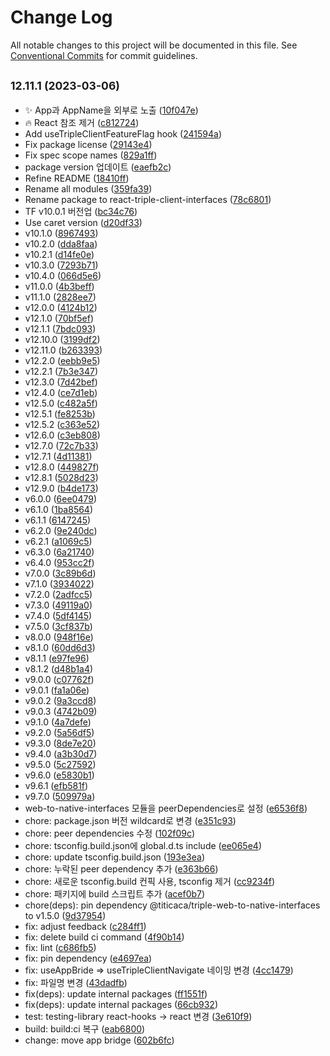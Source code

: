 # Change Log

All notable changes to this project will be documented in this file.
See [Conventional Commits](https://conventionalcommits.org) for commit guidelines.

## <small>12.11.1 (2023-03-06)</small>

- ✨ App과 AppName을 외부로 노출 ([10f047e](https://github.com/YWTechIT/triple-frontend-test/commit/10f047e))
- 🔥 React 참조 제거 ([c812724](https://github.com/YWTechIT/triple-frontend-test/commit/c812724))
- Add useTripleClientFeatureFlag hook ([241594a](https://github.com/YWTechIT/triple-frontend-test/commit/241594a))
- Fix package license ([29143e4](https://github.com/YWTechIT/triple-frontend-test/commit/29143e4))
- Fix spec scope names ([829a1ff](https://github.com/YWTechIT/triple-frontend-test/commit/829a1ff))
- package version 업데이트 ([eaefb2c](https://github.com/YWTechIT/triple-frontend-test/commit/eaefb2c))
- Refine README ([18410ff](https://github.com/YWTechIT/triple-frontend-test/commit/18410ff))
- Rename all modules ([359fa39](https://github.com/YWTechIT/triple-frontend-test/commit/359fa39))
- Rename package to react-triple-client-interfaces ([78c6801](https://github.com/YWTechIT/triple-frontend-test/commit/78c6801))
- TF v10.0.1 버전업 ([bc34c76](https://github.com/YWTechIT/triple-frontend-test/commit/bc34c76))
- Use caret version ([d20df33](https://github.com/YWTechIT/triple-frontend-test/commit/d20df33))
- v10.1.0 ([8967493](https://github.com/YWTechIT/triple-frontend-test/commit/8967493))
- v10.2.0 ([dda8faa](https://github.com/YWTechIT/triple-frontend-test/commit/dda8faa))
- v10.2.1 ([d14fe0e](https://github.com/YWTechIT/triple-frontend-test/commit/d14fe0e))
- v10.3.0 ([7293b71](https://github.com/YWTechIT/triple-frontend-test/commit/7293b71))
- v10.4.0 ([066d5e6](https://github.com/YWTechIT/triple-frontend-test/commit/066d5e6))
- v11.0.0 ([4b3beff](https://github.com/YWTechIT/triple-frontend-test/commit/4b3beff))
- v11.1.0 ([2828ee7](https://github.com/YWTechIT/triple-frontend-test/commit/2828ee7))
- v12.0.0 ([4124b12](https://github.com/YWTechIT/triple-frontend-test/commit/4124b12))
- v12.1.0 ([70bf5ef](https://github.com/YWTechIT/triple-frontend-test/commit/70bf5ef))
- v12.1.1 ([7bdc093](https://github.com/YWTechIT/triple-frontend-test/commit/7bdc093))
- v12.10.0 ([3199df2](https://github.com/YWTechIT/triple-frontend-test/commit/3199df2))
- v12.11.0 ([b263393](https://github.com/YWTechIT/triple-frontend-test/commit/b263393))
- v12.2.0 ([eebb9e5](https://github.com/YWTechIT/triple-frontend-test/commit/eebb9e5))
- v12.2.1 ([7b3e347](https://github.com/YWTechIT/triple-frontend-test/commit/7b3e347))
- v12.3.0 ([7d42bef](https://github.com/YWTechIT/triple-frontend-test/commit/7d42bef))
- v12.4.0 ([ce7d1eb](https://github.com/YWTechIT/triple-frontend-test/commit/ce7d1eb))
- v12.5.0 ([c482a5f](https://github.com/YWTechIT/triple-frontend-test/commit/c482a5f))
- v12.5.1 ([fe8253b](https://github.com/YWTechIT/triple-frontend-test/commit/fe8253b))
- v12.5.2 ([c363e52](https://github.com/YWTechIT/triple-frontend-test/commit/c363e52))
- v12.6.0 ([c3eb808](https://github.com/YWTechIT/triple-frontend-test/commit/c3eb808))
- v12.7.0 ([72c7b33](https://github.com/YWTechIT/triple-frontend-test/commit/72c7b33))
- v12.7.1 ([4d11381](https://github.com/YWTechIT/triple-frontend-test/commit/4d11381))
- v12.8.0 ([449827f](https://github.com/YWTechIT/triple-frontend-test/commit/449827f))
- v12.8.1 ([5028d23](https://github.com/YWTechIT/triple-frontend-test/commit/5028d23))
- v12.9.0 ([b4de173](https://github.com/YWTechIT/triple-frontend-test/commit/b4de173))
- v6.0.0 ([6ee0479](https://github.com/YWTechIT/triple-frontend-test/commit/6ee0479))
- v6.1.0 ([1ba8564](https://github.com/YWTechIT/triple-frontend-test/commit/1ba8564))
- v6.1.1 ([6147245](https://github.com/YWTechIT/triple-frontend-test/commit/6147245))
- v6.2.0 ([9e240dc](https://github.com/YWTechIT/triple-frontend-test/commit/9e240dc))
- v6.2.1 ([a1069c5](https://github.com/YWTechIT/triple-frontend-test/commit/a1069c5))
- v6.3.0 ([6a21740](https://github.com/YWTechIT/triple-frontend-test/commit/6a21740))
- v6.4.0 ([953cc2f](https://github.com/YWTechIT/triple-frontend-test/commit/953cc2f))
- v7.0.0 ([3c89b6d](https://github.com/YWTechIT/triple-frontend-test/commit/3c89b6d))
- v7.1.0 ([3934022](https://github.com/YWTechIT/triple-frontend-test/commit/3934022))
- v7.2.0 ([2adfcc5](https://github.com/YWTechIT/triple-frontend-test/commit/2adfcc5))
- v7.3.0 ([49119a0](https://github.com/YWTechIT/triple-frontend-test/commit/49119a0))
- v7.4.0 ([5df4145](https://github.com/YWTechIT/triple-frontend-test/commit/5df4145))
- v7.5.0 ([3cf837b](https://github.com/YWTechIT/triple-frontend-test/commit/3cf837b))
- v8.0.0 ([948f16e](https://github.com/YWTechIT/triple-frontend-test/commit/948f16e))
- v8.1.0 ([60dd6d3](https://github.com/YWTechIT/triple-frontend-test/commit/60dd6d3))
- v8.1.1 ([e97fe96](https://github.com/YWTechIT/triple-frontend-test/commit/e97fe96))
- v8.1.2 ([d48b1a4](https://github.com/YWTechIT/triple-frontend-test/commit/d48b1a4))
- v9.0.0 ([c07762f](https://github.com/YWTechIT/triple-frontend-test/commit/c07762f))
- v9.0.1 ([fa1a06e](https://github.com/YWTechIT/triple-frontend-test/commit/fa1a06e))
- v9.0.2 ([9a3ccd8](https://github.com/YWTechIT/triple-frontend-test/commit/9a3ccd8))
- v9.0.3 ([4742b09](https://github.com/YWTechIT/triple-frontend-test/commit/4742b09))
- v9.1.0 ([4a7defe](https://github.com/YWTechIT/triple-frontend-test/commit/4a7defe))
- v9.2.0 ([5a56df5](https://github.com/YWTechIT/triple-frontend-test/commit/5a56df5))
- v9.3.0 ([8de7e20](https://github.com/YWTechIT/triple-frontend-test/commit/8de7e20))
- v9.4.0 ([a3b30d7](https://github.com/YWTechIT/triple-frontend-test/commit/a3b30d7))
- v9.5.0 ([5c27592](https://github.com/YWTechIT/triple-frontend-test/commit/5c27592))
- v9.6.0 ([e5830b1](https://github.com/YWTechIT/triple-frontend-test/commit/e5830b1))
- v9.6.1 ([efb581f](https://github.com/YWTechIT/triple-frontend-test/commit/efb581f))
- v9.7.0 ([509979a](https://github.com/YWTechIT/triple-frontend-test/commit/509979a))
- web-to-native-interfaces 모듈을 peerDependencies로 설정 ([e6536f8](https://github.com/YWTechIT/triple-frontend-test/commit/e6536f8))
- chore: package.json 버전 wildcard로 변경 ([e351c93](https://github.com/YWTechIT/triple-frontend-test/commit/e351c93))
- chore: peer dependencies 수정 ([102f09c](https://github.com/YWTechIT/triple-frontend-test/commit/102f09c))
- chore: tsconfig.build.json에 global.d.ts include ([ee065e4](https://github.com/YWTechIT/triple-frontend-test/commit/ee065e4))
- chore: update tsconfig.build.json ([193e3ea](https://github.com/YWTechIT/triple-frontend-test/commit/193e3ea))
- chore: 누락된 peer dependency 추가 ([e363b66](https://github.com/YWTechIT/triple-frontend-test/commit/e363b66))
- chore: 새로운 tsconfig.build 컨픽 사용, tsconfig 제거 ([cc9234f](https://github.com/YWTechIT/triple-frontend-test/commit/cc9234f))
- chore: 패키지에 build 스크립트 추가 ([acef0b7](https://github.com/YWTechIT/triple-frontend-test/commit/acef0b7))
- chore(deps): pin dependency @titicaca/triple-web-to-native-interfaces to v1.5.0 ([9d37954](https://github.com/YWTechIT/triple-frontend-test/commit/9d37954))
- fix: adjust feedback ([c284ff1](https://github.com/YWTechIT/triple-frontend-test/commit/c284ff1))
- fix: delete build ci command ([4f90b14](https://github.com/YWTechIT/triple-frontend-test/commit/4f90b14))
- fix: lint ([c686fb5](https://github.com/YWTechIT/triple-frontend-test/commit/c686fb5))
- fix: pin dependency ([e4697ea](https://github.com/YWTechIT/triple-frontend-test/commit/e4697ea))
- fix: useAppBride => useTripleClientNavigate 네이밍 변경 ([4cc1479](https://github.com/YWTechIT/triple-frontend-test/commit/4cc1479))
- fix: 파일명 변경 ([43dadfb](https://github.com/YWTechIT/triple-frontend-test/commit/43dadfb))
- fix(deps): update internal packages ([ff1551f](https://github.com/YWTechIT/triple-frontend-test/commit/ff1551f))
- fix(deps): update internal packages ([66cb932](https://github.com/YWTechIT/triple-frontend-test/commit/66cb932))
- test: testing-library react-hooks -> react 변경 ([3e610f9](https://github.com/YWTechIT/triple-frontend-test/commit/3e610f9))
- build: build:ci 복구 ([eab6800](https://github.com/YWTechIT/triple-frontend-test/commit/eab6800))
- change: move app bridge ([602b6fc](https://github.com/YWTechIT/triple-frontend-test/commit/602b6fc))

